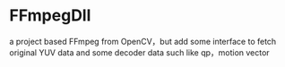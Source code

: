 # FFmpegDll
a project based FFmpeg from OpenCV，but add some interface to fetch original YUV data and some decoder data such like qp，motion vector
